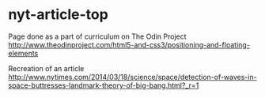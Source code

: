 # nyt-article-top
Page done as a part of curriculum on The Odin Project  
http://www.theodinproject.com/html5-and-css3/positioning-and-floating-elements 
 
Recreation of an article http://www.nytimes.com/2014/03/18/science/space/detection-of-waves-in-space-buttresses-landmark-theory-of-big-bang.html?_r=1 
 

